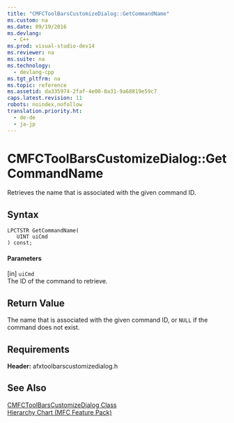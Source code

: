 ```yaml
---
title: "CMFCToolBarsCustomizeDialog::GetCommandName"
ms.custom: na
ms.date: 09/19/2016
ms.devlang: 
  - C++
ms.prod: visual-studio-dev14
ms.reviewer: na
ms.suite: na
ms.technology: 
  - devlang-cpp
ms.tgt_pltfrm: na
ms.topic: reference
ms.assetid: da335974-2faf-4e00-8a31-9a68819e59c7
caps.latest.revision: 11
robots: noindex,nofollow
translation.priority.ht: 
  - de-de
  - ja-jp
---
```

# CMFCToolBarsCustomizeDialog::GetCommandName
Retrieves the name that is associated with the given command ID.  
  
## Syntax  
  
```  
LPCTSTR GetCommandName(  
   UINT uiCmd  
) const;  
```  
  
#### Parameters  
 [in] `uiCmd`  
 The ID of the command to retrieve.  
  
## Return Value  
 The name that is associated with the given command ID, or `NULL` if the command does not exist.  
  
## Requirements  
 **Header:** afxtoolbarscustomizedialog.h  
  
## See Also  
 [CMFCToolBarsCustomizeDialog Class](../vs140/CMFCToolBarsCustomizeDialog-Class.md)   
 [Hierarchy Chart (MFC Feature Pack)](../vs140/Hierarchy-Chart.md)